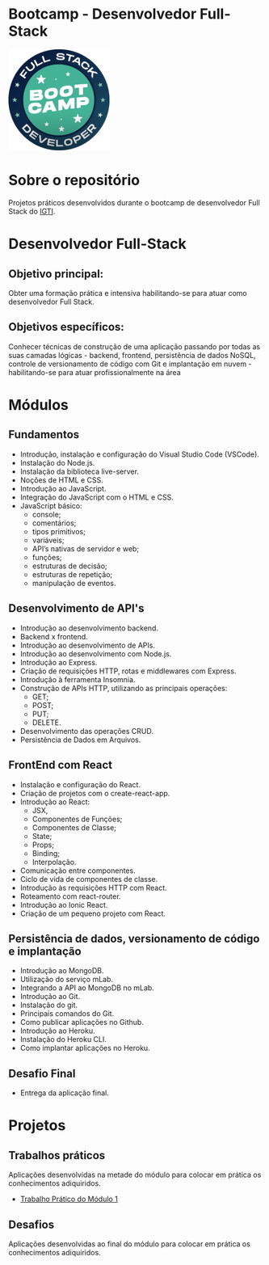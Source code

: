 # Bootcamp - Desenvolvedor Full-Stack
 
<img src="image/full-stack-logo.png" width="200">

# Sobre o repositório

Projetos práticos desenvolvidos durante o bootcamp de desenvolvedor Full Stack do [IGTI](https://www.igti.com.br/).

# Desenvolvedor Full-Stack

## Objetivo principal: 
Obter uma formação prática e intensiva habilitando-se para atuar como desenvolvedor Full Stack.

## Objetivos específicos:
Conhecer técnicas de construção de uma aplicação passando 
por todas as suas camadas lógicas - backend, frontend, 
persistência de dados NoSQL, controle de versionamento 
de código com Git e implantação em nuvem - habilitando-se 
para atuar profissionalmente na área

# Módulos

## Fundamentos
- Introdução, instalação e configuração do Visual Studio Code (VSCode). 
- Instalação do Node.js. 
- Instalação da biblioteca live-server. 
- Noções de HTML e CSS. 
- Introdução ao JavaScript. 
- Integração do JavaScript com o HTML e CSS. 
- JavaScript básico:
  - console; 
  - comentários;
  - tipos primitivos;
  - variáveis;
  - API’s nativas de servidor e web;
  - funções;
  - estruturas de decisão;
  - estruturas de repetição;
  - manipulação de eventos.
  
## Desenvolvimento de API's
- Introdução ao desenvolvimento backend. 
- Backend x frontend. 
- Introdução ao desenvolvimento de APIs. 
- Introdução ao desenvolvimento com Node.js. 
- Introdução ao Express. 
- Criação de requisições HTTP, rotas e middlewares com Express. 
- Introdução à ferramenta Insomnia. 
- Construção de APIs HTTP, utilizando as principais operações: 
  - GET;
  - POST; 
  - PUT;
  - DELETE. 
- Desenvolvimento das operações CRUD.
- Persistência de Dados em Arquivos.

## FrontEnd com React
- Instalação e configuração do React.
- Criação de projetos com o create-react-app.
- Introdução ao React:
  - JSX, 
  - Componentes de Funções;
  - Componentes de Classe;
  - State;
  - Props;
  - Binding;
  - Interpolação. 
- Comunicação entre componentes.
- Ciclo de vida de componentes de classe. 
- Introdução às requisições HTTP com React.
- Roteamento com react-router.
- Introdução ao Ionic React.
- Criação de um pequeno projeto com React.

## Persistência de dados, versionamento de código e implantação
- Introdução ao MongoDB.
- Utilização do serviço mLab.
- Integrando a API ao MongoDB no mLab.
- Introdução ao Git. 
- Instalação do git. 
- Principais comandos do Git. 
- Como publicar aplicações no Github.
- Introdução ao Heroku. 
- Instalação do Heroku CLI. 
- Como implantar aplicações no Heroku.

## Desafio Final
- Entrega da aplicação final.

# Projetos
## Trabalhos práticos
Aplicações desenvolvidas na metade do módulo para colocar em prática os conhecimentos adiquiridos.

- [Trabalho Prático do Módulo 1](https://github.com/SiRGuimaraes/bootcamp-full-stack/tree/master/trabalho-pratico-1)

## Desafios
Aplicações desenvolvidas ao final do módulo para colocar em prática os conhecimentos adiquiridos.

